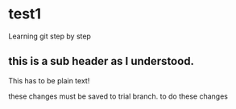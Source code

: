 # test1

Learning git step by step

## this is a sub header as I understood.

This has to be plain text!

these changes must be saved to trial branch.
to do these changes
